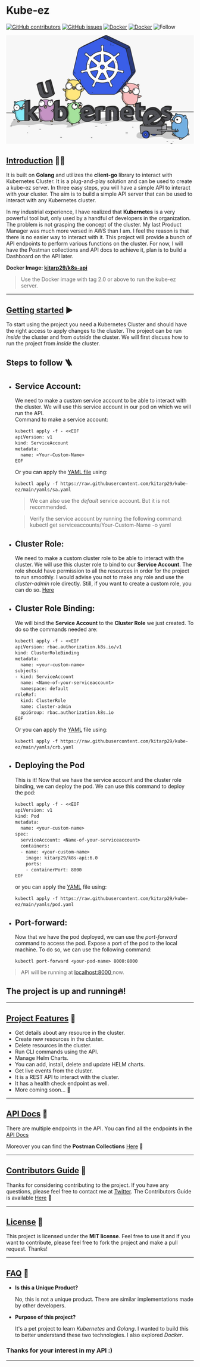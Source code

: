 # **Kube-ez**
[![GitHub contributors](https://img.shields.io/github/contributors/kitarp29/kube-ez)](https://github.com/kitarp29/kube-ez/graphs/contributors) [![GitHub issues](https://img.shields.io/github/issues/HAC-2020/Aimers)](https://github.com/kitarp29/kube-ez/issues/) 
[![Docker](https://img.shields.io/docker/pulls/kitarp29/k8s-api)](https://hub.docker.com/repository/docker/kitarp29/k8s-api)
[![Docker](https://img.shields.io/docker/stars/kitarp29/k8s-api)](https://hub.docker.com/repository/docker/kitarp29/k8s-api)
![Follow](https://img.shields.io/twitter/follow/kitarp29?label=Follow+Kitarp29&style=social)

<img src="golang.jpeg"></img>

##  <u>**Introduction**</u> 👋🏻

It is built on **Golang** and utilizes the **client-go** library to interact with Kubernetes Cluster.
It is a plug-and-play solution and can be used to create a kube-ez server. In three easy steps, you will have a simple API to interact with your cluster.
The aim is to build a simple API server that can be used to interact with any Kubernetes cluster.

 In my industrial experience, I have realized that **Kubernetes** is a very powerful tool but, only used by a handful of developers in the organization. The problem is not grasping the concept of the cluster. My last Product Manager was much more versed in AWS than I am. 
I feel the reason is that there is no easier way to interact with it.
This project will provide a bunch of API endpoints to perform various functions on the cluster. For now, I will have the Postman collections and API docs to achieve it, plan is to build a Dashboard on the API later.

**Docker Image: [kitarp29/k8s-api](https://hub.docker.com/repository/docker/kitarp29/k8s-api)**
> Use the Docker image with tag 2.0 or above to run the kube-ez server.
<hr>

## <u>**Getting started**</u> ▶️

To start using the project you need a Kubernetes Cluster and should have the right access to apply changes to the cluster.
The project can be run *inside* the cluster and from *outside* the cluster. We will first discuss how to run the project from *inside* the cluster.
## **Steps to follow** 🪜
- ## **Service Account**:

  We need to make a custom service account to be able to interact with the cluster. We will use this service account in our pod on which we will run the API.</br>
 Command to make a service account: </br>
    ```
    kubectl apply -f - <<EOF
    apiVersion: v1
    kind: ServiceAccount
    metadata:
      name: <Your-Custom-Name>
    EOF
    ```
  Or you can apply the [YAML file](https://raw.githubusercontent.com/kitarp29/kube-ez/main/yamls/sa.yaml) using:
  ```
  kubectl apply -f https://raw.githubusercontent.com/kitarp29/kube-ez/main/yamls/sa.yaml
  ```
   > We can also use the *default* service account. But it is not recommended.
  
  > Verify the service account by running the following command: kubectl get serviceaccounts/Your-Custom-Name -o yaml
- ## **Cluster Role**:
  
  We need to make a custom cluster role to be able to interact with the cluster. We will use this cluster role to bind to our **Service Account**. The role should have permission to all the resources in order for the project to run smoothly.
  I would advise you not to make any role and use the *cluster-admin* role directly. Still, if you want to create a custom role, you can do so. [Here](https://kubernetes.io/docs/reference/access-authn-authz/rbac/)
  </br>

- ## **Cluster Role Binding**:

  We will bind the **Service Account** to the **Cluster Role** we just created. To do so the commands needed are:

  ```
  kubectl apply -f - <<EOF
  apiVersion: rbac.authorization.k8s.io/v1
  kind: ClusterRoleBinding
  metadata:
    name: <your-custom-name>
  subjects:
  - kind: ServiceAccount
    name: <Name-of-your-serviceaccount> 
    namespace: default
  roleRef:
    kind: ClusterRole
    name: cluster-admin
    apiGroup: rbac.authorization.k8s.io
  EOF
  ```

  Or you can apply the [YAML](https://raw.githubusercontent.com/kitarp29/kube-ez/main/yamls/crb.yaml) file using:

  ```
  kubectl apply -f https://raw.githubusercontent.com/kitarp29/kube-ez/main/yamls/crb.yaml
  ```

- ## **Deploying the Pod**

  This is it! Now that we have the service account and the cluster role binding, we can deploy the pod. We can use this command to deploy the pod:

  ```
  kubectl apply -f - <<EOF 
  apiVersion: v1
  kind: Pod
  metadata:
    name: <your-custom-name>
  spec:
    serviceAccount: <Name-of-your-serviceaccount> 
    containers:
    - name: <your-custom-name>
      image: kitarp29/k8s-api:6.0
      ports:
      - containerPort: 8000
  EOF
  ```
  or you can apply the [YAML](https://raw.githubusercontent.com/kitarp29/kube-ez/main/yamls/pod.yaml) file using:

  ```
  kubectl apply -f https://raw.githubusercontent.com/kitarp29/kube-ez/main/yamls/pod.yaml
  ```
- ## **Port-forward**:
  
  Now that we have the pod deployed, we can use the *port-forward* command to access the pod. Expose a port of the pod to the local machine.
  To do so, we can use the following command:

  ```
  kubectl port-forward <your-pod-name> 8000:8000
  ```
> API will be running at <a href="localhost:8000/"> localhost:8000 </a> now.
  ## **The project is up and running🔥!**
  <hr>

##  <u>**Project Features**</u> 🤯
  -  Get details about any resource in the cluster.
  -  Create new resources in the cluster.
  -  Delete resources in the cluster.
  -  Run CLI commands using the API.
  -  Manage Helm Charts.
  -  You can add, install, delete and update HELM charts.
  -  Get live events from the cluster.
  -  It is a REST API to interact with the cluster.
  -  It has a health check endpoint as well.
  -  More coming soon... 🚧

<hr>

##  <u>**API Docs**</u> 📖

  There are multiple endpoints in the API. You can find all the endpoints in the [API Docs](https://github.com/kitarp29/kube-ez/blob/main/API_DOCS.md)

  Moreover you can find the **Postman Collections** [Here](https://www.getpostman.com/collections/b14cdaad336ab81340b5) 📮

  <hr>

  ## <u>**Contributors Guide**</u> 🥰
  
 Thanks for considering contributing to the project. If you have any questions, please feel free to contact me at [Twitter](https://twitter.com/kitarp29).
  The Contributors Guide is available [Here](https://github.com/kitarp29/kube-ez/blob/main/CONTRIBUTING.md) 📖

  <hr>

  ## <u>**License**</u> 🍻

  This project is licensed under the **MIT license**. Feel free to use it and if you want to contribute, please feel free to fork the project and make a pull request. Thanks!

  <hr>

  ## <u>**FAQ**</u> 🤔

  - **Is this a Unique Product?**
  
      No, this is not a unique product. There are similar implementations made by other developers.
  
  - **Purpose of this project?**

     It's a pet project to learn *Kubernetes* and *Golang*. I wanted to build this to better understand these two technologies. I also explored *Docker*.



### Thanks for your interest in my API :)
<hr>
